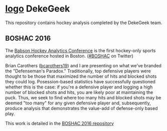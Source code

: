 # [logo](https://raw.githubusercontent.com/josephnelson93/dekegeek/master/boshac16/assets/images/logo.png) DekeGeek

This repository contains hockey analysis completed by the DekeGeek team. 

## BOSHAC 2016

The [Babson Hockey Analytics Conference](http://statsportsconsulting.com/boshac2016/) is the first hockey-only sports analytics conference hosted in Boston. ([#BOSHAC](https://twitter.com/hashtag/BOSHAC) on Twitter)

Brian Carothers ([bcarothers19](https://github.com/bcarothers19)) and I are presenting on what we've branded the "Defenseman's Paradox." Traditionally, top defensive players were thought to be those that maximized the number of hits and blocked shots they could log. Posession-based statistics have successfully questioned whether this is the case: if you're a defensive player and logging a high number of blocked shots and hits, you are likely poor at maintaining the puck. Thus, we seek to find where too many hits and blocked shots may be deemed "too many" for any given defensive player and, subsequently, produce analysis that demonstrates the value-add of defense-only based play.

This work is detailed in the [BOSHAC 2016 repository](https://github.com/josephnelson93/dekegeek/tree/master/boshac16)


